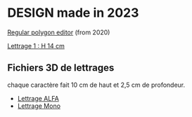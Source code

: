 # DESIGN made in 2023
[Regular polygon editor](https://openjscad.xyz#https://raw.githubusercontent.com/gilboonet/designs/master/2023/RegularPolygons.js) (from 2020)

[Lettrage 1 : H 14 cm](https://raw.githubusercontent.com/gilboonet/designs/master/2023/lettres_et_chiffres.pdf)

## Fichiers 3D de lettrages
chaque caractère fait 10 cm de haut et 2,5 cm de profondeur.
- [Lettrage ALFA](https://github.com/gilboonet/designs/tree/master/2023/LETTRAGES/ALFA)
- [Lettrage Mono](https://github.com/gilboonet/designs/tree/master/2023/LETTRAGES/Mono)
